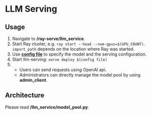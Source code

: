 # LLM Serving

## Usage

1. Navigate to **/ray-serve/llm_service**.
1. Start Ray cluster, e.g. `ray start --head --num-gpus=$(GPU_COUNT)`.  
    `import_path` depends on the location where Ray was started.
1. Use [**config file**](https://docs.ray.io/en/latest/serve/production-guide/config.html#serve-in-production-config-file) to specify the model and the serving configuration.
1. Start llm-serving: `serve deploy $(config file)`
1.
    - Users can send requests using OpenAI api.
    - Administrators can directly manage the model pool by using **admin_client**.

## Architecture

Please read **/llm_service/model_pool.py**.
